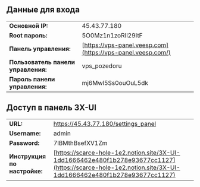 
## Данные для входа

|   |   |
|---|---|
|**Основной IP:**|45.43.77.180|
|**Root пароль:**|5O0Mz1n1zoRIl29ItF|
|**Панель управления:**|[https://vps-panel.veesp.com](https://vps-panel.veesp.com/)|
|**Пользователь панели управления:**|vps_pozedoru|
|**Пароль панели управления:**|mj6Mwl5Ss0ouOuL5dk|

## Доступ в панель 3X-UI

|                              |                                                                                                                                                          |
| ---------------------------- | -------------------------------------------------------------------------------------------------------------------------------------------------------- |
| **URL:**                     | https://45.43.77.180/settings_panel                                                                                                                      |
| **Username:**                | admin                                                                                                                                                    |
| **Password:**                | 7lBMthBsefXV1Zm                                                                                                                                          |
| **Инструкция по настройке:** | [https://scarce-hole-1e2.notion.site/3X-UI-1dd1666462e480f1b278e93677cc1127](https://scarce-hole-1e2.notion.site/3X-UI-1dd1666462e480f1b278e93677cc1127) |
